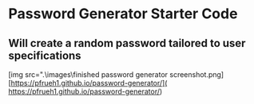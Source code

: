 # Password Generator Starter Code
## Will create a random password tailored to user specifications
[img src=".\images\finished password generator screenshot.png]
[https://pfrueh1.github.io/password-generator/]( https://pfrueh1.github.io/password-generator/)